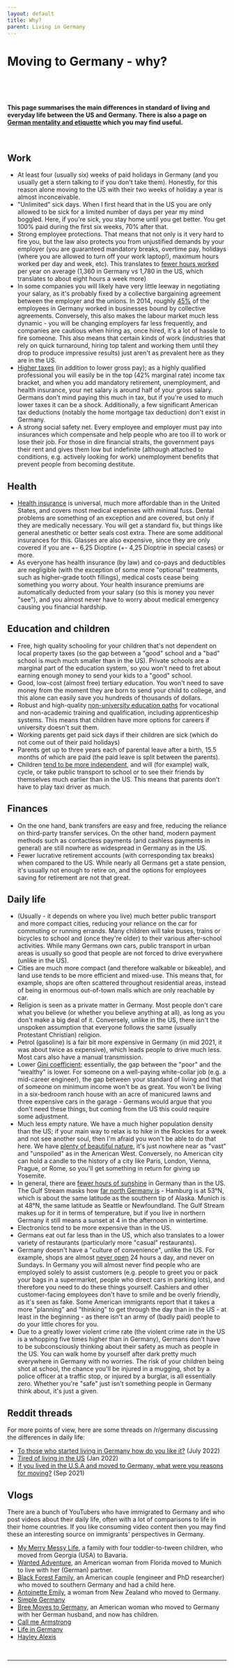 ```yaml
---
layout: default
title: Why?
parent: Living in Germany
---
```


# Moving to Germany - why?

&nbsp;

&nbsp;

**This page summarises the main differences in standard of living and everyday life between the US and Germany. There is also a page on [German mentality and etiquette](https://www.reddit.com/r/germany/wiki/culture/etiquette) which you may find useful.**

&nbsp;

## Work

* At least four (usually six) weeks of paid holidays in Germany (and you usually get a stern talking to if you don't take them). Honestly, for this reason alone moving to the US with their two weeks of holiday a year is almost inconceivable. 
* "Unlimited" sick days. When I first heard that in the US you are only allowed to be sick for a limited number of days per year my mind boggled. Here, if you're sick, you stay home until you get better. You get 100% paid during the first six weeks, 70% after that.
* Strong employee protections. That means that not only is it very hard to fire you, but the law also protects you from unjustified demands by your employer (you are guaranteed mandatory breaks, overtime pay, holidays (where you are allowed to turn off your work laptop!), maximum hours worked per day and week, etc). This translates to [fewer hours worked](https://en.wikipedia.org/wiki/Working_time#OECD_ranking) per year on average (1,360 in Germany vs 1,780 in the US, which translates to about eight hours a week more)
* In some companies you will likely have very little leeway in negotiating your salary, as it's probably fixed by a collective bargaining agreement between the employer and the unions. In 2014, roughly [45%](https://www.destatis.de/EN/FactsFigures/NationalEconomyEnvironment/EarningsLabourCosts/AgreedEarnings/Tables_CollectiveBargainingCoverage/CollectiveBargainingCoverageEmployees.html) of the employees in Germany worked in businesses bound by collective agreements. Conversely, this also makes the labour market much less dynamic - you will be changing employers far less frequently, and companies are cautious when hiring as, once hired, it's a lot of hassle to fire someone. This also means that certain kinds of work (industries that rely on quick turnaround, hiring top talent and working them until they drop to produce impressive results) just aren't as prevalent here as they are in the US. 
* [Higher taxes](/wiki/pages/living/Finances_taxes.html) (in addition to lower gross pay); as a highly qualified professional you will easily be in the top (42% marginal rate) income tax bracket, and when you add mandatory retirement, unemployment, and health insurance, your net salary is around half of your gross salary. Germans don't mind paying this much in tax, but if you're used to much lower taxes it can be a shock. Additionally, a few significant American tax deductions (notably the home mortgage tax deduction) don't exist in Germany.
* A strong social safety net. Every employee and employer must pay into insurances which compensate and help people who are too ill to work or lose their job. For those in dire financial straits, the government pays their rent and gives them low but indefinite (although attached to conditions, e.g. actively looking for work) unemployment benefits that prevent people from becoming destitute. 

## Health

* [Health insurance](/wiki/pages/living/Krankenkasse.html) is universal, much more affordable than in the United States, and covers most medical expenses with minimal fuss. Dental problems are something of an exception and are covered, but only if they are medically necessary. You will get a standard fix, but things like general anesthetic or better seals cost extra. There are some additional insurances for this. Glasses are also expensive, since they are only covered if you are +- 6,25 Dioptire (+- 4,25 Dioptrie in special cases) or more. 
* As everyone has health insurance (by law) and co-pays and deductibles are negligible (with the exception of some more "optional" treatments, such as higher-grade tooth fillings), medical costs cease being something you worry about. Your health insurance premiums are automatically deducted from your salary (so this is money you never "see"), and you almost never have to worry about medical emergency causing you financial hardship.

## Education and children

* Free, high quality schooling for your children that's not dependent on local property taxes (so the gap between a "good" school and a "bad" school is much much smaller than in the US). Private schools are a marginal part of the education system, so you won't need to fret about earning enough money to send your kids to a "good" school. 
* Good, low-cost (almost free) tertiary education. You won't need to save money from the moment they are born to send your child to college, and this alone can easily save you hundreds of thousands of dollars. 
* Robust and high-quality [non-university education paths](https://de.wikipedia.org/wiki/Gegliedertes_Schulsystem#/media/File:Deutsches_Bildungssystem-quer.svg) for vocational and non-academic training and qualification, including apprenticeship systems. This means that children have more options for careers if university doesn't suit them.
* Working parents get paid sick days if their children are sick (which do not come out of their paid holidays)
* Parents get up to three years each of parental leave after a birth, 15.5 months of which are paid (the paid leave is split between the parents).
* Children [tend to be more independent](https://www.reddit.com/r/germany/comments/tk298p/are_children_freer_in_germany/), and will (for example) walk, cycle, or take public transport to school or to see their friends by themselves much earlier than in the US. This means that parents don't have to play taxi driver as much.  

## Finances

* On the one hand, bank transfers are easy and free, reducing the reliance on third-party transfer services. On the other hand, modern payment methods such as contactless payments (and cashless payments in general) are still nowhere as widespread in Germany as in the US. 
* Fewer lucrative retirement accounts (with corresponding tax breaks) when compared to the US. While nearly all Germans get a state pension, it's usually not enough to retire on, and the options for employees saving for retirement are not that great. 

## Daily life

* (Usually - it depends on where you live) much better public transport and more compact cities, reducing your reliance on the car for commuting or running errands. Many children will take buses, trains or bicycles to school and (once they're older) to their various after-school activities. While many Germans own cars, public transport in urban areas is usually so good that people are not forced to drive everywhere (unlike in the US). 
* Cities are much more compact (and therefore walkable or bikeable), and land use tends to be more efficient and mixed-use. This means that, for example, shops are often scattered throughout residential areas, instead of being in enormous out-of-town malls which are only reachable by car.
* Religion is seen as a private matter in Germany. Most people don't care what you believe (or whether you believe anything at all), as long as you don't make a big deal of it. Conversely, unlike in the US, there isn't the unspoken assumption that everyone follows the same (usually Protestant Christian) religion. 
* Petrol (gasoline) is a fair bit more expensive in Germany (in mid 2021, it was about twice as expensive), which leads people to drive much less. Most cars also have a manual transmission. 
* Lower [Gini coefficient](https://en.wikipedia.org/wiki/List_of_countries_by_income_equality); essentially, the gap between the "poor" and the "wealthy" is lower. For someone on a well-paying white-collar job (e.g. a mid-career engineer), the gap between your standard of living and that of someone on minimum income won't be as great. You won't be living in a six-bedroom ranch house with an acre of manicured lawns and three expensive cars in the garage - Germans would argue that you don't need these things, but coming from the US this could require some adjustment. 
* Much less empty nature. We have a much higher population density than the US; if your main way to relax is to hike in the Rockies for a week and not see another soul, then I'm afraid you won't be able to do that here. We have [plenty of beautiful nature](https://www.reddit.com/r/germany/comments/6s68gs/i_recently_moved_back_to_the_uk_after_5_years_in/), it's just nowhere near as "vast" and "unspoiled" as in the American West. Conversely, no American city can hold a candle to the history of a city like Paris, London, Vienna, Prague, or Rome, so you'll get something in return for giving up Yosemite. 
* In general, there are [fewer hours of sunshine](https://www.reddit.com/r/MapPorn/comments/2ezvc5/europe_vs_the_united_states_sunshine_duration_in/) in Germany than in the US. The Gulf Stream masks how [far north Germany is](https://www.reddit.com/r/canada/comments/6phk8j/mapped_the_us_and_canada_at_the_same_latitudes_as/) - Hamburg is at 53°N, which is about the same latitude as the southern tip of Alaska. Munich is at 48°N, the same latitude as Seattle or Newfoundland. The Gulf Stream makes up for it in terms of temperature, but if you live in northern Germany it still means a sunset at 4 in the afternoon in wintertime. 
* Electronics tend to be more expensive than in the US. 
* Germans eat out far less than in the US, which also translates to a lower variety of restaurants (particularly more "casual" restaurants). 
* Germany doesn't have a "culture of convenience", unlike the US. For example, shops are almost [never open](https://www.reddit.com/r/germany/wiki/living/shoping) 24 hours a day, and never on Sundays. In Germany you will almost never find people who are employed solely to assist customers (e.g. people to greet you or pack your bags in a supermarket, people who direct cars in parking lots), and therefore you need to do these things yourself. Cashiers and other customer-facing employees don't have to smile and be overly friendly, as it's seen as fake. Some American immigrants report that it takes a more "planning" and "thinking" to get through the day than in the US - at least in the beginning - as there isn't an army of (badly paid) people to do your little chores for you.
* Due to a greatly lower violent crime rate (the violent crime rate in the US is a whopping five times higher than in Germany), Germans don't have to be subconsciously thinking about their safety as much as people in the US. You can walk home by yourself after dark pretty much everywhere in Germany with no worries. The risk of your children being shot at school, the chance you'll be injured in a mugging, shot by a police officer at a traffic stop, or injured by a burglar, is all essentially zero. Whether you're "safe" just isn't something people in Germany think about, it's just a given.

## Reddit threads

For more points of view, here are some threads on /r/germany discussing the differences in daily life:

* [To those who started living in Germany how do you like it?](https://www.reddit.com/r/germany/comments/vs1oly/to_those_who_started_living_in_germany_how_do_you/) (July 2022)
* [Tired of living in the US](https://www.reddit.com/r/germany/comments/rtwjxz/tired_of_living_in_the_us/) (Jan 2022)
* [If you lived in the U.S.A and moved to Germany, what were you reasons for moving?](https://www.reddit.com/r/germany/comments/pgc8e4/if_you_lived_in_the_usa_and_moved_to_germany_what/) (Sep 2021)

## Vlogs

There are a bunch of YouTubers who have immigrated to Germany and who post videos about their daily life, often with a lot of comparisons to life in their home countries. If you like consuming video content then you may find these an interesting source on immigrants' perspectives in Germany.

* [My Merry Messy Life](https://www.youtube.com/channel/UCzNkWqatFmMmar8Tvd44tAA), a family with four toddler-to-tween children, who moved from Georgia (USA) to Bavaria. 
* [Wanted Adventure](https://www.youtube.com/WantedAdventure), an American woman from Florida moved to Munich to live with her (German) partner. 
* [Black Forest Family](https://www.youtube.com/c/blackforestfamily/videos), an American couple (engineer and PhD researcher) who moved to southern Germany and had a child here.
* [Antoinette Emily](https://www.youtube.com/channel/UCD8i6TNQNLFq2roHgIEvxGA), a woman from New Zealand who moved to Germany.
* [Simple Germany](https://www.youtube.com/c/SimpleGermany)
* [Bree Moves to Germany](https://www.youtube.com/c/BreemovestoGermany/), an American woman who moved to Germany with her German husband, and now has children.
* [Call me Armstrong](https://www.youtube.com/channel/UChr1U6hu16KIpn0cQBNSeZg/)
* [Life in Germany](https://www.youtube.com/c/LifeinGermanyofficial)
* [Hayley Alexis](https://www.youtube.com/user/HauteMafia)

&nbsp;

***
